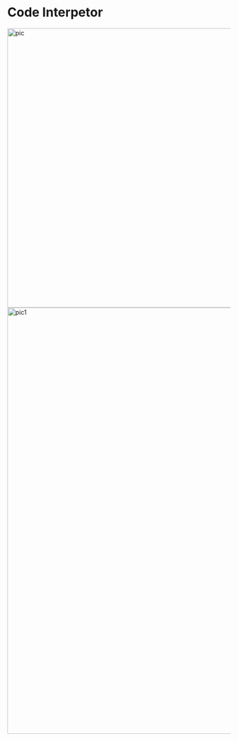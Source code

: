 # Code Interpetor

<img width="629" alt="pic" src="https://github.com/vybhav-amps/langchain-exam/assets/59567512/65683b4a-61f1-438a-afff-dbf0f65390af">


<img width="960" alt="pic1" src="https://github.com/vybhav-amps/langchain-exam/assets/59567512/f19c2ebc-d1f2-47f0-aba9-ddf6d3be087f">
